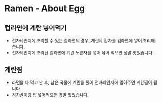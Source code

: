 # Ramen - About Egg

## 컵라면에 계란 넣어먹기

- 전자레인지에 조리할 수 있는 컵라면의 경우, 계란의 흰자를 컵라면에 넣어 조리해줍니다.
- 전자레인지에 조리된 컵라면에 계란 노른자를 넣어 섞어 먹으면 정말 맛있습니다.

## 계란찜

- 라면을 다 먹고 난 후, 남은 국물에 계란을 풀어 전자레인지에 뎁혀주면 계란찜이 됩니다.
- 김자반이랑 밥 넣어먹으면 정말 맛있습니다.
